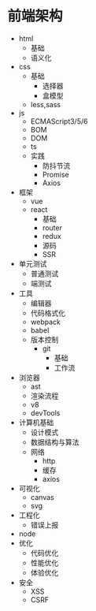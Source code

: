 # 前端架构

* html
  * 基础
  * 语义化
* css
  * 基础
    * 选择器
    * 盒模型
  * less,sass
* js
  * ECMAScript3/5/6
  * BOM
  * DOM
  * ts
  * 实践
    * 防抖节流
    * Promise
    * Axios
* 框架
  * vue
  * react
    * 基础
    * router
    * redux
    * 源码
    * SSR
* 单元测试
  * 普通测试
  * 端测试
* 工具
  * 编辑器
  * 代码格式化
  * webpack
  * babel
  * 版本控制
    * git
      * 基础
      * 工作流
* 浏览器
  * ast
  * 渲染流程
  * v8
  * devTools
* 计算机基础
  * 设计模式
  * 数据结构与算法
  * 网络
    * http
    * 缓存
    * axios
* 可视化
  * canvas
  * svg
* 工程化
  * 错误上报
* node
* 优化
  * 代码优化
  * 性能优化
  * 体验优化
* 安全
  * XSS
  * CSRF
